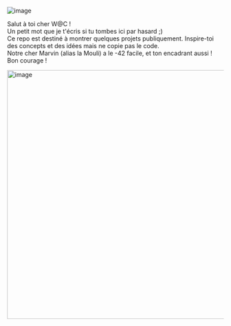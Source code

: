 ![image](https://github.com/twnguydev/epitech/assets/154362306/188b944e-d866-4e33-8fc5-2a33878f529e)

Salut à toi cher W@C !<br>
Un petit mot que je t'écris si tu tombes ici par hasard ;)<br>
Ce repo est destiné à montrer quelques projets publiquement. Inspire-toi des concepts et des idées mais ne copie pas le code.<br>
Notre cher Marvin (alias la Mouli) a le -42 facile, et ton encadrant aussi !<br>
Bon courage !

<img width="579" alt="image" src="https://github.com/twnguydev/epitech/assets/154362306/66eeb75d-5f4c-49eb-b306-74b508d663c9">
